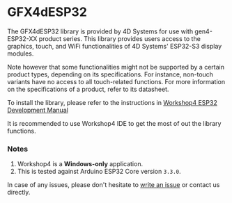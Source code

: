 # GFX4dESP32

The GFX4dESP32 library is provided by 4D Systems for use with gen4-ESP32-XX product series. This library provides users access to the graphics, touch, and WiFi functionalities of 4D Systems' ESP32-S3 display modules.

Note however that some functionalities might not be supported by a certain product types, depending on its specifications. For instance, non-touch variants have no access to all touch-related functions. For more information on the specifications of a product, refer to its datasheet.

To install the library, please refer to the instructions in [Workshop4 ESP32 Development Manual](https://resources.4dsystems.com.au/manuals/workshop4/esp32/#install-via-library-manager)

It is recommended to use Workshop4 IDE to get the most of out the library functions.

### Notes

1.  Workshop4 is a **Windows-only** application.
2.  This is tested against Arduino ESP32 Core version `3.3.0`.

In case of any issues, please don't hesitate to [write an issue](https://github.com/4dsystems/GFX4dESP32/issues/new) or contact us directly.
